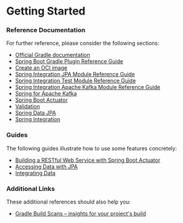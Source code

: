 # Getting Started

### Reference Documentation

For further reference, please consider the following sections:

* [Official Gradle documentation](https://docs.gradle.org)
* [Spring Boot Gradle Plugin Reference Guide](https://docs.spring.io/spring-boot/docs/2.5.0/gradle-plugin/reference/html/)
* [Create an OCI image](https://docs.spring.io/spring-boot/docs/2.5.0/gradle-plugin/reference/html/#build-image)
* [Spring Integration JPA Module Reference Guide](https://docs.spring.io/spring-integration/reference/html/jpa.html)
* [Spring Integration Test Module Reference Guide](https://docs.spring.io/spring-integration/reference/html/testing.html)
* [Spring Integration Apache Kafka Module Reference Guide](https://docs.spring.io/spring-integration/reference/html/kafka.html)
* [Spring for Apache Kafka](https://docs.spring.io/spring-boot/docs/2.5.0/reference/htmlsingle/#boot-features-kafka)
* [Spring Boot Actuator](https://docs.spring.io/spring-boot/docs/2.5.0/reference/htmlsingle/#production-ready)
* [Validation](https://docs.spring.io/spring-boot/docs/2.5.0/reference/htmlsingle/#boot-features-validation)
* [Spring Data JPA](https://docs.spring.io/spring-boot/docs/2.5.0/reference/htmlsingle/#boot-features-jpa-and-spring-data)
* [Spring Integration](https://docs.spring.io/spring-boot/docs/2.5.0/reference/htmlsingle/#boot-features-integration)

### Guides

The following guides illustrate how to use some features concretely:

* [Building a RESTful Web Service with Spring Boot Actuator](https://spring.io/guides/gs/actuator-service/)
* [Accessing Data with JPA](https://spring.io/guides/gs/accessing-data-jpa/)
* [Integrating Data](https://spring.io/guides/gs/integration/)

### Additional Links

These additional references should also help you:

* [Gradle Build Scans – insights for your project's build](https://scans.gradle.com#gradle)


